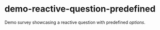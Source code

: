 # demo-reactive-question-predefined
 Demo survey showcasing a reactive question with predefined *options*.
